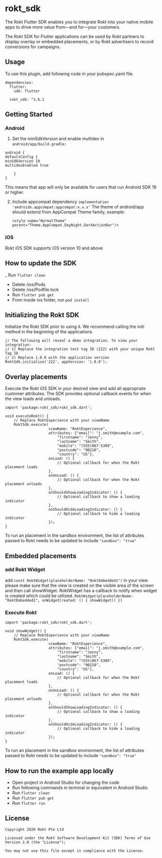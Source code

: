 # rokt_sdk

The Rokt Flutter SDK enables you to integrate Rokt into your native mobile apps to drive more value from—and for—your customers.

The Rokt SDK for Flutter applications can be used by Rokt partners to display overlay or embedded placements, or by Rokt advertisers to record conversions for campaigns.

## Usage

To use this plugin, add following code in your pubspec.yaml file.
```
dependencies:
  flutter:
    sdk: flutter

  rokt_sdk: ^3.6.1
```

## Getting Started

### Android
1) Set the minSdkVersion and enable multidex in `android/app/build.gradle:`
```
android {
defaultConfig {
minSdkVersion 19
multidexEnabled true

    }
}
```
This means that app will only be available for users that run Android SDK 19 or higher.

2) Include appcompat dependency
`implementation 'androidx.appcompat:appcompat:x.x.x’`
   The theme of android/app should extend from AppCompat Theme family, example:
   

   `<style name="NormalTheme" parent="Theme.AppCompat.DayNight.DarkActionBar"/>`

### iOS
Rokt iOS SDK supports iOS version 10 and above

## How to update the SDK
_ Run `flutter clean`
- Delete /ios/Pods
- Delete /ios/Podfile.lock 
- Run `flutter pub get`
- From inside ios folder, run `pod install`

## Initializing the Rokt SDK
Initialize the Rokt SDK prior to using it. We recommend calling the initi method in the beginning of the applications.
```
// The following will reveal a demo integration. To view your integration:
// 1) Replace the integration test tag ID (222) with your unique Rokt Tag ID
// 2) Replace 1.0.0 with the application version
RoktSdk.initialize('222', appVersion: '1.0.0');
```

## Overlay placements
Execute the Rokt iOS SDK in your desired view and add all appropriate customer attributes.
The SDK provides optional callback events for when the view loads and unloads.

```
import 'package:rokt_sdk/rokt_sdk.dart';

void executeRokt() {
    // Replace RoktExperience with your viewName
    RoktSdk.execute(
                    viewName: "RoktExperience",
                    attributes: {"email": "j.smith@example.com",
                        "firstname": "Jenny",
                        "lastname": "Smith",
                        "mobile": "(555)867-5309",
                        "postcode": "90210",
                        "country": "US"},
                    onLoad: () {
                        // Optional callback for when the Rokt placement loads
                    },
                    onUnLoad: () {
                        // Optional callback for when the Rokt placement unloads
                    },
                    onShouldShowLoadingIndicator: () {
                        // Optional callback to show a loading indicator
                    },
                    onShouldHideLoadingIndicator: () {
                        // Optional callback to hide a loading indicator
                    });
}
```
To run an placement in the sandbox environment, the list of attributes passed to Rokt needs to be updated to include `"sandbox": "true"`

## Embedded placements
### add Rokt Widget

add `const RoktWidget(placeholderName: "RoktEmbedded1")` in your view.
please make sure that the view is created on the visible area of the screen and then call showWidget.
RoktWidget has a callback to notify when widget is created which could be utilized.
`RoktWidget(placeholderName: "RoktEmbedded1", onWidgetCreated: () { showWidget() })`

### Execute Rokt
```
import 'package:rokt_sdk/rokt_sdk.dart';

void showWidget() {
    // Replace RoktExperience with your viewName
    RoktSdk.execute(
                    viewName: "RoktExperience",
                    attributes: {"email": "j.smith@example.com",
                        "firstname": "Jenny",
                        "lastname": "Smith",
                        "mobile": "(555)867-5309",
                        "postcode": "90210",
                        "country": "US"},
                    onLoad: () {
                        // Optional callback for when the Rokt placement loads
                    },
                    onUnLoad: () {
                        // Optional callback for when the Rokt placement unloads
                    },
                    onShouldShowLoadingIndicator: () {
                        // Optional callback to show a loading indicator
                    },
                    onShouldHideLoadingIndicator: () {
                        // Optional callback to hide a loading indicator
                    });
}
```

To run an placement in the sandbox environment, the list of attributes passed to Rokt needs to be updated to include `"sandbox": "true"`

## How to run the example app locally
- Open project in Android Studio for changing the code
- Run following commands in terminal or equivalent in Android Studio
- Run `flutter clean`
- Run `flutter pub get`
- Run `flutter run`

## License
```
Copyright 2020 Rokt Pte Ltd

Licensed under the Rokt Software Development Kit (SDK) Terms of Use
Version 2.0 (the "License");

You may not use this file except in compliance with the License.